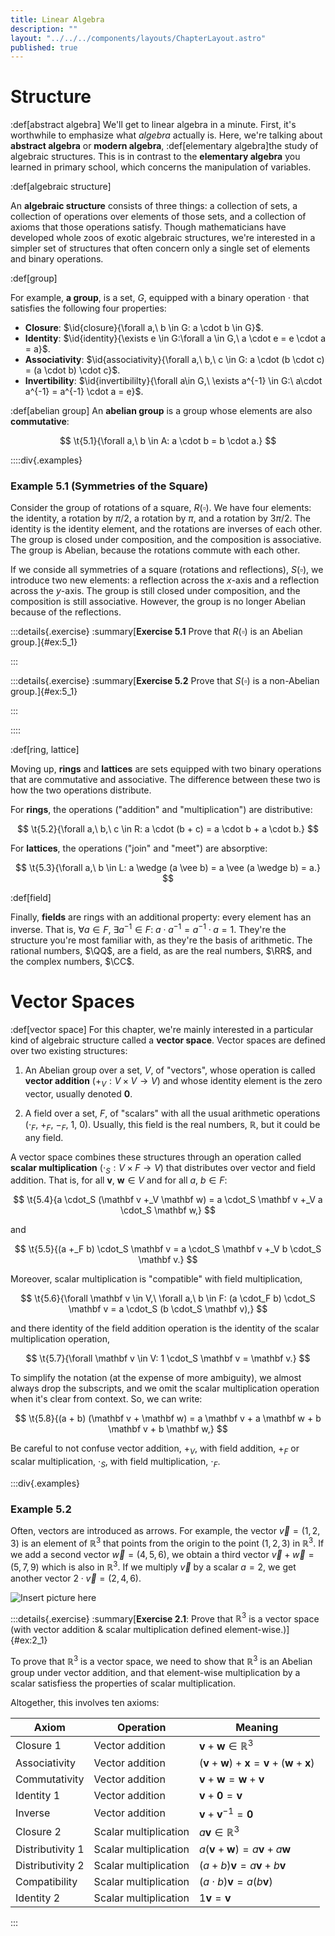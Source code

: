 ```yaml
---
title: Linear Algebra
description: ""
layout: "../../../components/layouts/ChapterLayout.astro"
published: true
---
```


# Structure


:def[abstract algebra]
We'll get to linear algebra in a minute. First, it's worthwhile to emphasize what *algebra* actually is. Here, we're talking about **abstract algebra** or **modern algebra**, :def[elementary algebra]the study of algebraic structures. This is in contrast to the **elementary algebra** you learned in primary school, which concerns the manipulation of variables.

:def[algebraic structure]

An **algebraic structure** consists of three things: a collection of sets, a collection of operations over elements of those sets, and a collection of axioms that those operations satisfy. Though mathematicians have developed whole zoos of exotic algebraic structures, we're interested in a simpler set of structures that often concern only a single set of elements and binary operations.

:def[group]

For example, **a group**, is a set, $G$, equipped with a binary operation $\cdot$ that satisfies the following four properties:
- **Closure**: $\id{closure}{\forall a,\ b \in G: a \cdot b \in G}$.
- **Identity**: $\id{identity}{\exists e \in G:\forall a \in G,\ a \cdot e = e \cdot a = a}$.
- **Associativity**: $\id{associativity}{\forall a,\ b,\ c \in G: a \cdot (b \cdot c) = (a \cdot b) \cdot c}$.
- **Invertibility**: $\id{invertibililty}{\forall a\in G,\ \exists a^{-1} \in G:\ a\cdot a^{-1} =  a^{-1} \cdot a = e}$.

:def[abelian group]
An **abelian group** is a group whose elements are also **commutative**:

$$
\t{5.1}{\forall a,\ b \in A: a \cdot b = b \cdot a.} 
$$

::::div{.examples}
### Example 5.1 (Symmetries of the Square)
Consider the group of rotations of a square, $R(\square)$. We have four elements: the identity, a rotation by $\pi/2$, a rotation by $\pi$, and a rotation by $3\pi/2$. The identity is the identity element, and the rotations are inverses of each other. The group is closed under composition, and the composition is associative. The group is Abelian, because the rotations commute with each other.

If we conside all symmetries of a square (rotations and reflections), $S(\square)$, we introduce two new elements: a reflection across the $x$-axis and a reflection across the $y$-axis. The group is still closed under composition, and the composition is still associative. However, the group is no longer Abelian because of the reflections.

:::details{.exercise}
:summary[**Exercise 5.1** Prove that $R(\square)$ is an Abelian group.]{#ex:5_1}

:::

:::details{.exercise}
:summary[**Exercise 5.2** Prove that $S(\square)$ is a non-Abelian group.]{#ex:5_1}

:::


::::

:def[ring, lattice]

Moving up, **rings** and **lattices** are sets equipped with two binary operations that are commutative and associative. The difference between these two is how the two operations distribute.

For **rings**, the operations ("addition" and "multiplication") are distributive:

$$
\t{5.2}{\forall a,\ b,\ c \in R: a \cdot (b + c) = a \cdot b + a \cdot b.}
$$

For **lattices**, the operations ("join" and "meet") are absorptive:

$$
\t{5.3}{\forall a,\ b \in L: a \wedge (a \vee b) = a \vee (a \wedge b) = a.}
$$

:def[field]

Finally, **fields** are rings with an additional property: every element has an inverse. That is, $\forall a \in F,\ \exists a^{-1} \in F:\ a \cdot a^{-1} = a^{-1} \cdot a = 1$. They're the structure you're most familiar with, as they're the basis of arithmetic. The rational numbers, $\QQ$, are a field, as are the real numbers, $\RR$, and the complex numbers, $\CC$.

# Vector Spaces

:def[vector space]
For this chapter, we're mainly interested in a particular kind of algebraic structure called a **vector space**. Vector spaces are defined over two existing structures:

1. An Abelian group over a set, $V$, of "vectors", whose operation is called **vector addition** ($+_V: V \times V \rightarrow V$) and whose identity element is the zero vector, usually denoted $\mathbf{0}$.

2. A field over a set, $F$, of "scalars" with all the usual arithmetic operations ($\cdot_F$, $+_F$, $-_F$, $1$, $0$). Usually, this field is the real numbers, $\mathbb{R}$, but it could be any field.

A vector space combines these structures through an operation called **scalar multiplication** ($\cdot_S: V \times F \rightarrow V$) that distributes over vector and field addition. That is, for all $\mathbf v,\ \mathbf w \in V$ and for all $a,\ b \in F:$

$$
\t{5.4}{a \cdot_S (\mathbf v +_V \mathbf w) = a \cdot_S \mathbf v +_V a \cdot_S \mathbf w,}
$$

and

$$ 
\t{5.5}{(a +_F b) \cdot_S \mathbf v = a \cdot_S \mathbf v +_V b \cdot_S \mathbf v.}
$$

Moreover, scalar multiplication is "compatible" with field multiplication,

$$
\t{5.6}{\forall \mathbf v \in V,\ \forall a,\ b \in F: (a \cdot_F b) \cdot_S \mathbf v = a \cdot_S (b \cdot_S \mathbf v),}
$$

and there identity of the field addition operation is the identity of the scalar multiplication operation,

$$
\t{5.7}{\forall \mathbf v \in V: 1 \cdot_S \mathbf v = \mathbf v.}
$$

To simplify the notation (at the expense of more ambiguity), we almost always drop the subscripts, and we omit the scalar multiplication operation when it's clear from context. So, we can write:

$$
\t{5.8}{(a + b) (\mathbf v + \mathbf w) = a \mathbf v + a \mathbf w + b \mathbf v + b \mathbf w,}
$$

Be careful to not confuse vector addition, $+_V$, with field addition, $+_F$ or scalar multiplication, $\cdot_S$, with field multiplication, $\cdot_F$. 


:::div{.examples}
### Example 5.2

Often, vectors are introduced as arrows. For example, the vector $\vec{v} = (1, 2, 3)$ is an element of $\mathbb{R}^3$ that points from the origin to the point $(1, 2, 3)$ in $\mathbb{R}^3$. If we add a second vector $\vec{w} = (4, 5, 6)$, we obtain a third vector $\vec{v} + \vec{w} = (5, 7, 9)$ which is also in $\mathbb{R}^3$. If we multiply $\vec{v}$ by a scalar $a = 2$, we get another vector $2 \cdot \vec{v} = (2, 4, 6)$. 

![Insert picture here]()

:::details{.exercise}
:summary[**Exercise 2.1**: Prove that $\mathbb{R}^3$ is a vector space (with vector addition & scalar multiplication defined element-wise.)]{#ex:2_1}

To prove that $\mathbb{R}^3$ is a vector space, we need to show that $\mathbb{R}^3$ is an Abelian group under vector addition, and that element-wise multiplication by a scalar satisfiess the properties of scalar multiplication.

Altogether, this involves ten axioms:

| Axiom | Operation | Meaning | 
| --- | --- | --- |
| Closure 1 | Vector addition | $\mathbf v + \mathbf w \in \mathbb{R}^3$ |
| Associativity | Vector addition | $(\mathbf v + \mathbf w) + \mathbf x = \mathbf v + (\mathbf w + \mathbf x)$ |
| Commutativity | Vector addition | $\mathbf v + \mathbf w = \mathbf w + \mathbf v$ |
| Identity 1 | Vector addition | $\mathbf v + \mathbf 0 = \mathbf v$ |
| Inverse | Vector addition | $\mathbf v + \mathbf v^{-1} = \mathbf 0$ |
| Closure 2 | Scalar multiplication | $a\mathbf v \in \mathbb{R}^3$ |
| Distributivity 1 | Scalar multiplication | $a (\mathbf v + \mathbf w) = a \mathbf v + a \mathbf w$ |
| Distributivity 2 | Scalar multiplication | $(a + b) \mathbf v = a \mathbf v + b \mathbf v$ |
| Compatibility | Scalar multiplication | $(a \cdot b) \mathbf v = a (b \mathbf v)$ |
| Identity 2| Scalar multiplication | $1 \mathbf v = \mathbf v$ |



:::
